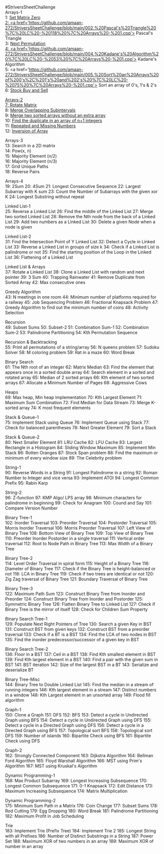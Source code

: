 #StriversSheetChallenge <br>
Arrays-1 <br>
1:	<a href='https://github.com/amaan-272/StriversSheetChallenge/blob/main/001.%20Set%20Matrix%20Zeros%20%7C%20LC%20-%2073%20%7C%20Arrays%20-%201.cpp'> Set Matrix Zero <br>
2:	<a href='https://github.com/amaan-272/StriversSheetChallenge/blob/main/002.%20Pascal's%20Triangle%20%7C%20LC%20-%20118%20%7C%20Arrays%20-%201.cpp'> Pascal's Triangle <br>
3:	<a href='https://github.com/amaan-272/StriversSheetChallenge/blob/main/003.%20Next%20Permutation%20%7C%20LC-%2031%20%7C%20Arrays%20-%201.cpp'> Next Permutation <br>
4:	<a href='https://github.com/amaan-272/StriversSheetChallenge/blob/main/004.%20Kadane's%20Algorithm%20%7C%20LC%20-%2053%20%7C%20Arrays%20-%201.cpp'> Kadane's Algorithm <br>
5:	<a href='https://github.com/amaan-272/StriversSheetChallenge/blob/main/005.%20Sort%20an%20Arrays%20of%200's%2C%201's%20and%202's%20%7C%20LC%20-%2075%20%7C%20Arrays%20-%201.cpp'> Sort an array of 0's, 1's & 2's <br>
6:	<a href='https://github.com/amaan-272/StriversSheetChallenge/blob/main/006.%20Stock%20Buy%20and%20Sell%20%7C%20LC%20-%20121%20%7C%20Arrays%20-%201.cpp'> Stock Buy and Sell <br>

Arrays-2 <br>
7:	<a href=''> Rotate Matrix </a> <br>
8:	<a href=''> Merge Overlapping Subintervals </a> <br>
9:	<a href=''> Merge two sorted arrays without an extra array </a> <br>
10:	<a href=''> Find the duplicate in an array of n+1 integers </a> <br>
11:	<a href=''> Repeated and Missing Numbers </a> <br>
12:	<a href=''> Inversion of Array </a> <br>

Arrays-3 <br>
13:	Search in a 2D matrix <br>
14:	Pow(x, n) <br>
15:	Majority Element (n/2) <br>
16:	Majority Element (n/3) <br>
17:	Grid Unique Paths <br>
18:	Reverse Pairs <br>

Arrays-4		
19:	2Sum
20:	4Sum
21:	Longest Consecutive Sequence 
22:	Largest Subarray with K sum
23:	Count the Number of Subarrays with the given xor K
24:	Longest Substring without repeat

Linked List-1		
25:	Reverse a Linked List
26:	Find the middle of the Linked List
27:	Merge two sorted Linked List
28:	Remove the Nth node from the back of a Linked List
29:	Add two numbers as a Linked List
30:	Delete a given Node when a node is given

Linked List-2		
31:	Find the Intersection Point of Y Linked List
32:	Detect a Cycle in Linked List
33:	Reverse a Linked List in groups of size k
34:	Check if a Linked List is palindrome or not
35:	Find the starting position of the Loop in the Linked List
36:	Flattening of a Linked List

Linked List & Arrays		
37:	Rotate a Linked List
38:	Clone a Linked List with random and next pointer
39:	3 Sum
40:	Trapping Rainwater
41:	Remove Duplicate from Sorted Array
42:	Max consecutive ones

Greedy Algorithm		
43:	N meetings in one room
44:	Minimum number of platforms required for a railway
45:	Job Sequencing Problem
46:	Fractional Knapsack Problem
47:	Greedy Algorithm to find out the minimum number of coins
48:	Activity Selection

Recursion		
49:	Subset Sums
50:	Subset-2 
51:	Combination Sum-1
52:	Combination Sum-2
53:	Palindrome Partitioning 
54:	Kth Permutation Sequence

Recursion & Backtracking		
55:	Print all permutations of a string/array
56:	N queens problem
57:	Sudoku Solver
58:	M coloring problem
59:	Rat in a maze
60:	Word Break

Binary Search		
61:	The Nth root of an integer
62:	Matrix Median
63:	Find the element that appears once in a sorted double array
64:	Search element in a sorted and rotated array
65:	Median of 2 sorted arrays
66:	Kth element of two sorted arrays
67:	Allocate a Minimum Number of Pages
68:	Aggressive Cows

Heaps		
69:	Max heap, Min heap implementation
70:	Kth Largest Element
71:	Maximum Sum Combination
72:	Find Median for Data Stream
73:	Merge K-sorted array
74:	K most frequent elements

Stack & Queue-1		
75:	Implement Stack using Queue 
76:	Implement Queue using Stack
77:	Check for balanced parentheses 
78:	Next Greater Element
79:	Sort a Stack

Stack & Queue-2		
80:	Next Smaller Element
81:	LRU Cache
82:	LFU Cache
83:	Largest Rectangle in a Histogram
84:	Sliding Window Maximum
85:	Implement Min Stack
86:	Rotten Oranges
87:	Stock Span problem
88:	Find the maximum or minimum of every window size
89:	The Celebrity problem

String-1		
90:	Reverse Words in a String 
91:	Longest Palindrome in a string 
92:	Roman Number to Integer and vice versa
93:	Implement ATOI
94:	Longest Common Prefix
95:	Rabin Karp

String-2		
96:	Z-function
97:	KMP Algo/ LPS array
98:	Minimum characters for palindrome in beginning
99:	Check for Anagram
100:	Cound and Say
101:	Compare Version Number

Binary Tree-1		
102:	Inorder Traversal
103:	Preorder Traversal
104:	Postorder Traversal
105:	Morris Inorder Traversal
106:	Morris Preorder Traversal
107:	Left View of Binary Tree
108:	Bottom View of Binary Tree
109:	Top View of Binary Tree
110:	Preorder Inorder Postorder in a single traversal
111:	Vertical order traversal
112:	Root to Node Path in Binary Tree
113:	Max Width of a Binary Tree

Binary Tree-2		
114:	Level Order Traversal in spiral form
115:	Height of a Binary Tree
116:	Diameter of Binary Tree
117:	Check if the Binary Tree is height-balanced or not
118:	LCA in Binary Tree
119:	Check if two trees are identical or not
120:	Zig Zag traversal of Binary Tree
121:	Boundary Traversal of Binary Tree

Binary Tree-3		
122:	Maximum Path Sum
123:	Construct Binary Tree from Inorder and Preorder 
124:	Construct Binary Tree from Inorder and Postorder 
125:	Symmetric Binary Tree
126:	Flatten Binary Tree to Linked List
127:	Check if Binary Tree is the mirror of itself
128:	Check for Children Sum Property

Binary Search Tree-1		
129:	Populate Next Right Pointers of Tree
130:	Search a given Key in BST
131:	Construct BST from given keys
132:	Construct BST from a preorder traversal
133:	Check if a BT is a BST
134:	Find the LCA of two nodes in BST
135:	Find the inorder predecessor/successor of a given key in BST

Binary Search Tree-2		
136:	Floor in a BST
137:	Ceil in a BST
138:	Find Kth smallest element in BST
139:	Find Kth largest element in a BST
140:	Find a pair with the given sum in BST
141:	BST iteration
142:	Size of the largest BST in a BT
143:	Serialize and deserialize BT

Binary Tree-Misc		
144:	Binary Tree to Double Linked List
145:	Find the median in a stream of running integers
146:	Kth largest element in a stream
147:	Distinct numbers in a window
148:	Kth Largest element in an unsorted array
149:	Flood fill algorithm

Graph-1		
150:	Clone a Graph
151:	DFS
152:	BFS
153:	Detect a cycle in Undirected Graph using BFS
154:	Detect a cycle in Undirected Graph using DFS
155:	Detect a cycle in a Directed Graph using DFS
156:	Detect a cycle in a Directed Graph using BFS
157:	Topological sort BFS
158:	Topological sort DFS
159:	Number of islands 
160:	Bipartite Check using BFS
161:	Bipartite Check using DFS

Graph-2		
162:	Strongly Connected Component
163:	Dijkstra Algorithm
164:	Bellman Ford Algorithm
165:	Floyd Warshall Algorithm
166:	MST using Prim's Algorithm
167:	MST using Kruskal's Algorithm

Dynamic Programming-1		
168:	Max Product Subarray
169:	Longest Increasing Subsequence 
170:	Longest Common Subsequence
171:	0-1 Knapsack
172:	Edit Distance 
173:	Maximum Increasing Subsequence
174:	Matrix Multiplication

Dynamic Programming-2		
175:	Minimum Sum Path in a Matrix 
176:	Coin Change 
177:	Subset Sums
178:	Rod Cutting 
179:	Egg Dropping
180:	Word Break
181:	Palindrome Partitioning 
182:	Maximum Profit in Job Scheduling

Trie		
183:	Implement Trie (Prefix Tree)
184:	Implement Trie 2
185:	Longest String with all Prefixes
186:	Number of Distinct Substrings in a String
187:	Power Set
188:	Maximum XOR of two numbers in an array
189:	Maximum XOR of number in an array
